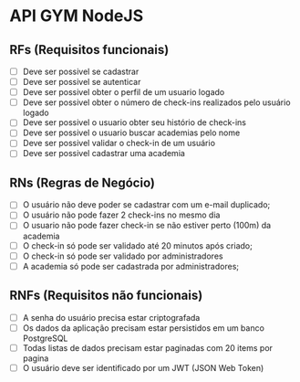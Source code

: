 # API GYM NodeJS

## RFs (Requisitos funcionais)
- [ ] Deve ser possivel se cadastrar
- [ ] Deve ser possivel se autenticar
- [ ] Deve ser possivel obter o perfil de um usuario logado
- [ ] Deve ser possivel obter o número de check-ins realizados pelo usuário logado
- [ ] Deve ser possivel o usuario obter seu histório de check-ins
- [ ] Deve ser possivel o usuario buscar academias pelo nome
- [ ] Deve ser possivel validar o check-in de um usuário
- [ ] Deve ser possivel cadastrar uma academia

## RNs (Regras de Negócio)

- [ ] O usuário não deve poder se cadastrar com um e-mail duplicado;
- [ ] O usuário não pode fazer 2 check-ins no mesmo dia
- [ ] O usuario não pode fazer check-in se não estiver perto (100m) da academia
- [ ] O check-in só pode ser validado até 20 minutos após criado;
- [ ] O check-in só pode ser validado por administradores
- [ ] A academia só pode ser cadastrada por administradores;

## RNFs (Requisitos não funcionais)

- [ ] A senha do usuário precisa estar criptografada
- [ ] Os dados da aplicação precisam estar persistidos em um banco PostgreSQL
- [ ] Todas listas de dados precisam estar paginadas com 20 items por pagina
- [ ] O usuário deve ser identificado por um JWT (JSON Web Token)
